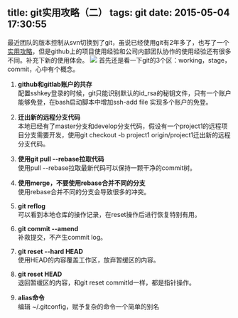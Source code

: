 title: git实用攻略（二）
tags: git
date: 2015-05-04 17:30:55
---

最近团队的版本控制从svn切换到了git，虽说已经使用git有2年多了，也写了一个[实用攻略](http://minotaursu.com/2014/07/01/git%E5%AE%9E%E7%94%A8%E6%94%BB%E7%95%A5/)，但是github上的项目使用经验和公司内部团队协作的使用经验还有很多不同。补充下新的使用体会。
![](http://hexo-tuchuan.qiniudn.com/gitflow.png?imageView/1/w/670/h/280)
首先还是看一下git的3个区：working，stage，commit，心中有个概念。

1. **github和gitlab账户的共存**   
配置sshkey登录的时候，git只能识别默认的id_rsa的秘钥文件，只有一个账户能够免登，在bash启动脚本中增加ssh-add file 实现多个账户的免登。

2. **迁出新的远程分支代码**   
本地已经有了master分支和develop分支代码，假设有一个project1的远程项目分支需要开发，使用git checkout -b project1 origin/project1迁出新的远程分支代码。

3. **使用git pull --rebase拉取代码**   
使用pull --rebase拉取最新代码可以保持一颗干净的commit树。

4. **使用merge，不要使用rebase合并不同的分支**  
使用rebase合并不同的分支会导致很多的冲突。 

5. **git reflog**  
可以看到本地仓库的操作记录，在reset操作后进行恢复特别有用。

6. **git commit --amend**   
补救提交，不产生commit log。

7. **git reset --hard HEAD**  
使用HEAD的内容覆盖工作区，放弃暂缓区的内容。

8. **git reset HEAD**  
退回暂缓区的内容，和git reset commitId一样，都是指针操作。

9. **alias命令**  
编辑 ~/.gitconfig，赋予复杂的命令一个简单的别名

